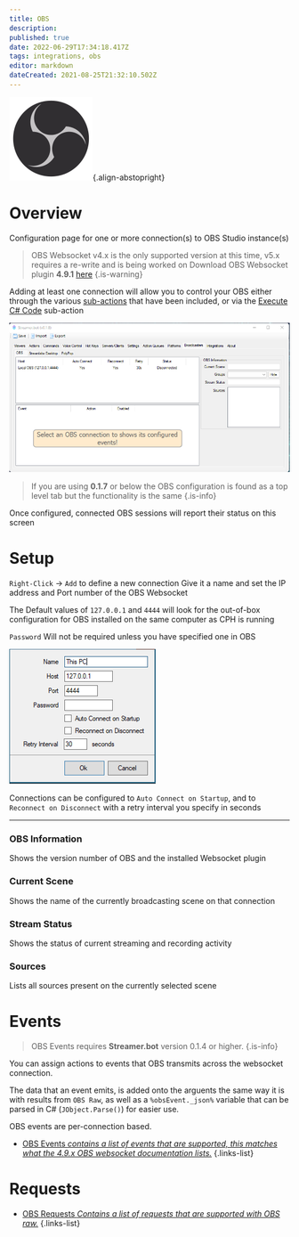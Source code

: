 ```yaml
---
title: OBS
description: 
published: true
date: 2022-06-29T17:34:18.417Z
tags: integrations, obs
editor: markdown
dateCreated: 2021-08-25T21:32:10.502Z
---
```


![obs.svg](/logos/obs.svg){.align-abstopright}

# Overview
Configuration page for one or more connection(s) to OBS Studio instance(s)

> OBS Websocket v4.x is the only supported version at this time, v5.x requires a re-write and is being worked on
Download OBS Websocket plugin **4.9.1** [here](https://obsproject.com/forum/resources/obs-websocket-remote-control-obs-studio-from-websockets.466/)
{.is-warning}

Adding at least one connection will allow you to control your OBS either through the various [sub-actions](/Sub-Actions#main) that have been included, or via the [Execute C# Code](/Sub-Actions/Code/Execute-CSharp-Code) sub-action

![broadcasters-obs-018.png](/broadcasters-obs-018.png)

> If you are using **0.1.7** or below the OBS configuration is found as a top level tab but the functionality is the same
{.is-info}


Once configured, connected OBS sessions will report their status on this screen

# Setup
`Right-Click` -> `Add` to define a new connection
Give it a name and set the IP address and Port number of the OBS Websocket

The Default values of `127.0.0.1` and `4444` will look for the out-of-box configuration for OBS installed on the same computer as CPH is running

`Password` Will not be required unless you have specified one in OBS

![New Connection](/119574587-9adb7e80-bdad-11eb-82c1-ec9ed668a40d.png)


Connections can be configured to `Auto Connect on Startup`, and to `Reconnect on Disconnect` with a retry interval you specify in seconds

***

### OBS Information

Shows the version number of OBS and the installed Websocket plugin

### Current Scene

Shows the name of the currently broadcasting scene on that connection

### Stream Status

Shows the status of current streaming and recording activity

### Sources

Lists all sources present on the currently selected scene

# Events

> OBS Events requires **Streamer.bot** version 0.1.4 or higher.
{.is-info}

You can assign actions to events that OBS transmits across the websocket connection.

The data that an event emits, is added onto the arguents the same way it is with results from `OBS Raw`, as well as a `%obsEvent._json%` variable that can be parsed in C# (`JObject.Parse()`) for easier use.

OBS events are per-connection based.

* [OBS Events *contains a list of events that are supported, this matches what the 4.9.x OBS websocket documentation lists.*](/en/Integrations/OBS/OBS-Events)
{.links-list}

# Requests
* [OBS Requests *Contains a list of requests that are supported with OBS raw.*](/en/Integrations/OBS/OBS-Requests) 
{.links-list}